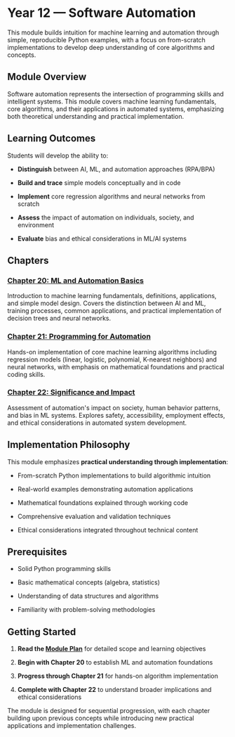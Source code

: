 # Year 12 — Software Automation

This module builds intuition for machine learning and automation through simple, reproducible Python examples, with a focus on from-scratch implementations to develop deep understanding of core algorithms and concepts.

## Module Overview

Software automation represents the intersection of programming skills and intelligent systems. This module covers machine learning fundamentals, core algorithms, and their applications in automated systems, emphasizing both theoretical understanding and practical implementation.

## Learning Outcomes

Students will develop the ability to:

- **Distinguish** between AI, ML, and automation approaches (RPA/BPA)

- **Build and trace** simple models conceptually and in code

- **Implement** core regression algorithms and neural networks from scratch

- **Assess** the impact of automation on individuals, society, and environment

- **Evaluate** bias and ethical considerations in ML/AI systems

## Chapters

### [Chapter 20: ML and Automation Basics](Chapter-20-ML-and-automation-basics/)

Introduction to machine learning fundamentals, definitions, applications, and simple model design. Covers the distinction between AI and ML, training processes, common applications, and practical implementation of decision trees and neural networks.

### [Chapter 21: Programming for Automation](Chapter-21-Programming-for-automation/)

Hands-on implementation of core machine learning algorithms including regression models (linear, logistic, polynomial, K-nearest neighbors) and neural networks, with emphasis on mathematical foundations and practical coding skills.

### [Chapter 22: Significance and Impact](Chapter-22-Significance-and-impact/)

Assessment of automation's impact on society, human behavior patterns, and bias in ML systems. Explores safety, accessibility, employment effects, and ethical considerations in automated system development.

## Implementation Philosophy

This module emphasizes **practical understanding through implementation**:

- From-scratch Python implementations to build algorithmic intuition

- Real-world examples demonstrating automation applications

- Mathematical foundations explained through working code

- Comprehensive evaluation and validation techniques

- Ethical considerations integrated throughout technical content

## Prerequisites

- Solid Python programming skills

- Basic mathematical concepts (algebra, statistics)

- Understanding of data structures and algorithms

- Familiarity with problem-solving methodologies

## Getting Started

1. **Read the [Module Plan](ModulePlan.md)** for detailed scope and learning objectives

2. **Begin with Chapter 20** to establish ML and automation foundations

3. **Progress through Chapter 21** for hands-on algorithm implementation

4. **Complete with Chapter 22** to understand broader implications and ethical considerations

The module is designed for sequential progression, with each chapter building upon previous concepts while introducing new practical applications and implementation challenges.
